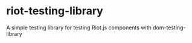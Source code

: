 # riot-testing-library
A simple testing library for testing Riot.js components with dom-testing-library
